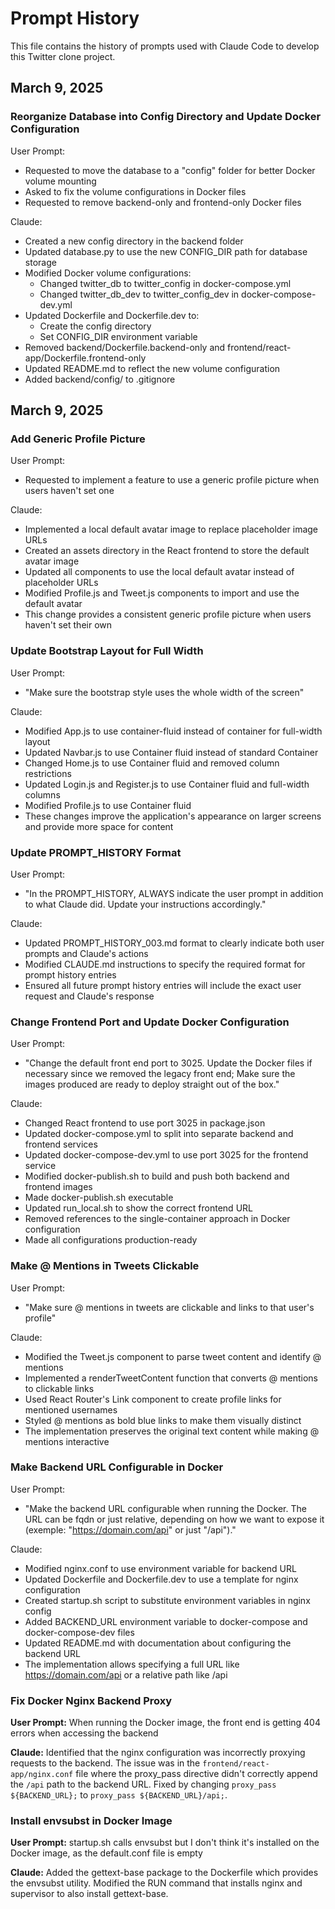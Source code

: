 # Prompt History

This file contains the history of prompts used with Claude Code to develop this Twitter clone project.

## March 9, 2025

### Reorganize Database into Config Directory and Update Docker Configuration

User Prompt:
- Requested to move the database to a "config" folder for better Docker volume mounting
- Asked to fix the volume configurations in Docker files
- Requested to remove backend-only and frontend-only Docker files

Claude:
- Created a new config directory in the backend folder
- Updated database.py to use the new CONFIG_DIR path for database storage
- Modified Docker volume configurations:
  - Changed twitter_db to twitter_config in docker-compose.yml
  - Changed twitter_db_dev to twitter_config_dev in docker-compose-dev.yml
- Updated Dockerfile and Dockerfile.dev to:
  - Create the config directory
  - Set CONFIG_DIR environment variable
- Removed backend/Dockerfile.backend-only and frontend/react-app/Dockerfile.frontend-only
- Updated README.md to reflect the new volume configuration
- Added backend/config/ to .gitignore

## March 9, 2025

### Add Generic Profile Picture

User Prompt:
- Requested to implement a feature to use a generic profile picture when users haven't set one

Claude:
- Implemented a local default avatar image to replace placeholder image URLs
- Created an assets directory in the React frontend to store the default avatar image
- Updated all components to use the local default avatar instead of placeholder URLs
- Modified Profile.js and Tweet.js components to import and use the default avatar
- This change provides a consistent generic profile picture when users haven't set their own

### Update Bootstrap Layout for Full Width

User Prompt:
- "Make sure the bootstrap style uses the whole width of the screen"

Claude:
- Modified App.js to use container-fluid instead of container for full-width layout
- Updated Navbar.js to use Container fluid instead of standard Container
- Changed Home.js to use Container fluid and removed column restrictions
- Updated Login.js and Register.js to use Container fluid and full-width columns
- Modified Profile.js to use Container fluid 
- These changes improve the application's appearance on larger screens and provide more space for content

### Update PROMPT_HISTORY Format

User Prompt:
- "In the PROMPT_HISTORY, ALWAYS indicate the user prompt in addition to what Claude did. Update your instructions accordingly."

Claude:
- Updated PROMPT_HISTORY_003.md format to clearly indicate both user prompts and Claude's actions
- Modified CLAUDE.md instructions to specify the required format for prompt history entries
- Ensured all future prompt history entries will include the exact user request and Claude's response

### Change Frontend Port and Update Docker Configuration

User Prompt:
- "Change the default front end port to 3025. Update the Docker files if necessary since we removed the legacy front end; Make sure the images produced are ready to deploy straight out of the box."

Claude:
- Changed React frontend to use port 3025 in package.json
- Updated docker-compose.yml to split into separate backend and frontend services
- Updated docker-compose-dev.yml to use port 3025 for the frontend service
- Modified docker-publish.sh to build and push both backend and frontend images
- Made docker-publish.sh executable
- Updated run_local.sh to show the correct frontend URL
- Removed references to the single-container approach in Docker configuration
- Made all configurations production-ready

### Make @ Mentions in Tweets Clickable

User Prompt:
- "Make sure @ mentions in tweets are clickable and links to that user's profile"

Claude:
- Modified the Tweet.js component to parse tweet content and identify @ mentions
- Implemented a renderTweetContent function that converts @ mentions to clickable links
- Used React Router's Link component to create profile links for mentioned usernames
- Styled @ mentions as bold blue links to make them visually distinct
- The implementation preserves the original text content while making @ mentions interactive

### Make Backend URL Configurable in Docker

User Prompt:
- "Make the backend URL configurable when running the Docker. The URL can be fqdn or just relative, depending on how we want to expose it (exemple: "https://domain.com/api" or just "/api")."

Claude:
- Modified nginx.conf to use environment variable for backend URL
- Updated Dockerfile and Dockerfile.dev to use a template for nginx configuration
- Created startup.sh script to substitute environment variables in nginx config
- Added BACKEND_URL environment variable to docker-compose and docker-compose-dev files
- Updated README.md with documentation about configuring the backend URL
- The implementation allows specifying a full URL like https://domain.com/api or a relative path like /api

### Fix Docker Nginx Backend Proxy

**User Prompt:** When running the Docker image, the front end is getting 404 errors when accessing the backend

**Claude:** Identified that the nginx configuration was incorrectly proxying requests to the backend. The issue was in the `frontend/react-app/nginx.conf` file where the proxy_pass directive didn't correctly append the `/api` path to the backend URL. Fixed by changing `proxy_pass ${BACKEND_URL};` to `proxy_pass ${BACKEND_URL}/api;`.

### Install envsubst in Docker Image

**User Prompt:** startup.sh calls envsubst but I don't think it's installed on the Docker image, as the default.conf file is empty

**Claude:** Added the gettext-base package to the Dockerfile which provides the envsubst utility. Modified the RUN command that installs nginx and supervisor to also install gettext-base.